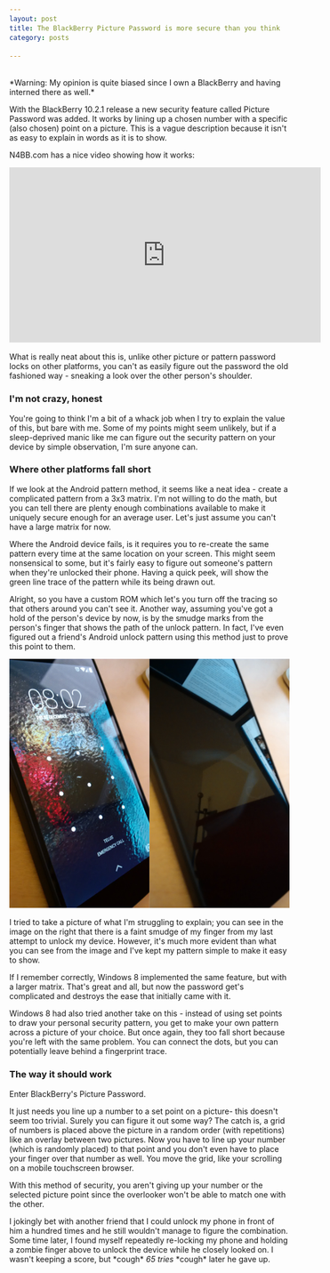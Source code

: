 ```yaml
---
layout: post
title: The BlackBerry Picture Password is more secure than you think
category: posts

---
```

<br>
*Warning: My opinion is quite biased since I own a BlackBerry and having interned there as well.*

With the BlackBerry 10.2.1 release a new security feature called Picture Password was added. It works by lining up a chosen number with a specific (also chosen) point on a picture. This is a vague description because it isn't as easy to explain in words as it is to show.

N4BB.com has a nice video showing how it works:

<iframe 
  width="560" 
  height="315" 
  src="http://www.youtube.com/embed/ucpQ_0iHrWg" 
  frameborder="0" 
  allowfullscreen>
</iframe>

What is really neat about this is, unlike other picture or pattern password locks on other platforms, you can't as easily figure out the password the old fashioned way -  sneaking a look over the other person's shoulder.

### I'm not crazy, honest
You're going to think I'm a bit of a whack job when I try to explain the value of this, but bare with me. Some of my points might seem unlikely, but if a sleep-deprived manic like me can figure out the security pattern on your device by simple observation, I'm sure anyone can.


### Where other platforms fall short
If we look at the Android pattern method, it seems like a neat idea - create a complicated pattern from a 3x3 matrix. I'm not willing to do the math, but you can tell there are plenty enough combinations available to make it uniquely secure enough for an average user. Let's just assume you can't have a large matrix for now. 

Where the Android device fails, is it requires you to re-create the same pattern every time at the same location on your screen. This might seem nonsensical to some, but it's fairly easy to figure out someone's pattern when they're unlocked their phone. Having a quick peek, will show the green line trace of the pattern while its being drawn out. 

Alright, so you have a custom ROM which let's you turn off the tracing so that others around you can't see it. Another way, assuming you've got a hold of the person's device by now, is by the smudge marks from the person's finger that shows the path of the unlock pattern. In fact, I've even figured out a friend's Android unlock pattern using this method just to prove this point to them.

![comparison]

I tried to take a picture of what I'm struggling to explain; you can see in the image on the right that there is a faint smudge of my finger from my last attempt to unlock my device. However, it's much more evident than what you can see from the image and I've kept my pattern simple to make it easy to show.

If I remember correctly, Windows 8 implemented the same feature, but with a larger matrix. That's great and all, but now the password get's complicated and destroys the ease that initially came with it.

Windows 8 had also tried another take on this - instead of using set points to draw your personal security pattern, you get to make your own pattern across a picture of your choice. But once again, they too fall short because you're left with the same problem. You can connect the dots, but you can potentially leave behind a fingerprint trace.

### The way it should work 
Enter BlackBerry's Picture Password. 

It just needs you line up a number to a set point on a picture- this doesn't seem too trivial. Surely you can figure it out some way? The catch is, a grid of numbers is placed above the picture in a random order (with repetitions) like an overlay between two pictures. Now you have to line up your number (which is randomly placed) to that point and you don't even have to place your finger over that number as well. You move the grid, like your scrolling on a mobile touchscreen browser.

With this method of security, you aren't giving up your number or the selected picture point since the overlooker won't be able to match one with the other.

I jokingly bet with another friend that I could unlock my phone in front of him a hundred times and he still wouldn't manage to figure the combination. Some time later, I found myself repeatedly re-locking my phone and holding a zombie finger above to unlock the device while he closely looked on. I wasn't keeping a score, but \*cough\* *65 tries* \*cough\* later he gave up.

[comparison]: /images/20131227/unlock.png